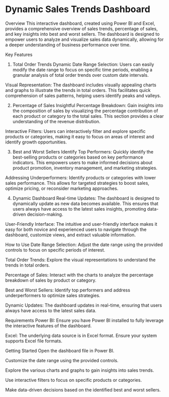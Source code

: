 # Dynamic Sales Trends Dashboard

Overview
This interactive dashboard, created using Power BI and Excel, provides a comprehensive overview of sales trends, percentage of sales, and key insights into best and worst sellers. The dashboard is designed to empower users to analyze and visualize sales data dynamically, allowing for a deeper understanding of business performance over time.

Key Features
1. Total Order Trends
Dynamic Date Range Selection: Users can easily modify the date range to focus on specific time periods, enabling a granular analysis of total order trends over custom date intervals.

Visual Representation: The dashboard includes visually appealing charts and graphs to illustrate the trends in total orders. This facilitates quick comprehension of sales patterns, helping users identify peaks and valleys.

2. Percentage of Sales
Insightful Percentage Breakdown: Gain insights into the composition of sales by visualizing the percentage contribution of each product or category to the total sales. This section provides a clear understanding of the revenue distribution.

Interactive Filters: Users can interactively filter and explore specific products or categories, making it easy to focus on areas of interest and identify growth opportunities.

3. Best and Worst Sellers
Identify Top Performers: Quickly identify the best-selling products or categories based on key performance indicators. This empowers users to make informed decisions about product promotion, inventory management, and marketing strategies.

Addressing Underperformers: Identify products or categories with lower sales performance. This allows for targeted strategies to boost sales, optimize pricing, or reconsider marketing approaches.

4. Dynamic Dashboard
Real-time Updates: The dashboard is designed to dynamically update as new data becomes available. This ensures that users always have access to the latest sales insights, promoting data-driven decision-making.

User-Friendly Interface: The intuitive and user-friendly interface makes it easy for both novice and experienced users to navigate through the dashboard, customize views, and extract valuable information.

How to Use
Date Range Selection: Adjust the date range using the provided controls to focus on specific periods of interest.

Total Order Trends: Explore the visual representations to understand the trends in total orders.

Percentage of Sales: Interact with the charts to analyze the percentage breakdown of sales by product or category.

Best and Worst Sellers: Identify top performers and address underperformers to optimize sales strategies.

Dynamic Updates: The dashboard updates in real-time, ensuring that users always have access to the latest sales data.

Requirements
Power BI: Ensure you have Power BI installed to fully leverage the interactive features of the dashboard.

Excel: The underlying data source is in Excel format. Ensure your system supports Excel file formats.

Getting Started
Open the dashboard file in Power BI.

Customize the date range using the provided controls.

Explore the various charts and graphs to gain insights into sales trends.

Use interactive filters to focus on specific products or categories.

Make data-driven decisions based on the identified best and worst sellers.